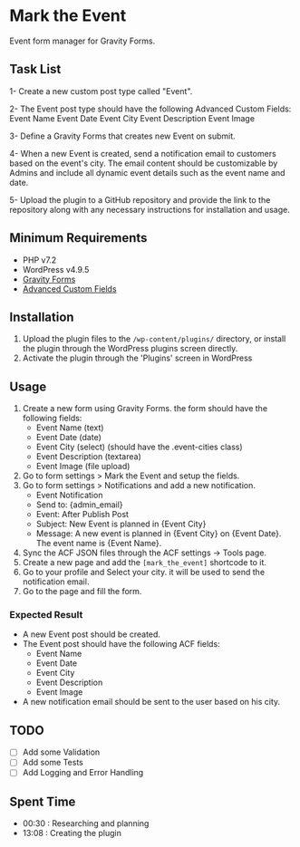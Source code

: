 # Mark the Event

Event form manager for Gravity Forms.

## Task List

1- Create a new custom post type called "Event".

2- The Event post type should have the following Advanced Custom Fields:
Event Name
Event Date
Event City
Event Description
Event Image

3- Define a Gravity Forms that creates new Event on submit.

4- When a new Event is created, send a notification email to customers based on the event's city. The email content should be customizable by Admins and include all dynamic event details such as the event name and date.

5- Upload the plugin to a GitHub repository and provide the link to the repository along with any necessary instructions for installation and usage.

## Minimum Requirements
- PHP v7.2
- WordPress v4.9.5
- [Gravity Forms](https://www.gravityforms.com/)
- [Advanced Custom Fields](https://www.advancedcustomfields.com/)

## Installation

1. Upload the plugin files to the `/wp-content/plugins/` directory, or install the plugin through the WordPress plugins screen directly.
1. Activate the plugin through the 'Plugins' screen in WordPress

## Usage
1. Create a new form using Gravity Forms. the form should have the following fields:
    - Event Name (text)
    - Event Date (date)
    - Event City (select) (should have the .event-cities class)
    - Event Description (textarea)
    - Event Image (file upload)
1. Go to form settings > Mark the Event and setup the fields.
1. Go to form settings > Notifications and add a new notification.
    - Event Notification
    - Send to: {admin_email}
    - Event: After Publish Post
    - Subject: New Event is planned in {Event City}
    - Message: A new event is planned in {Event City} on {Event Date}. The event name is {Event Name}.
1. Sync the ACF JSON files through the ACF settings -> Tools page.
1. Create a new page and add the `[mark_the_event]` shortcode to it.
1. Go to your profile and Select your city. it will be used to send the notification email.
1. Go to the page and fill the form.

### Expected Result
- A new Event post should be created.
- The Event post should have the following ACF fields:
    - Event Name
    - Event Date
    - Event City
    - Event Description
    - Event Image
- A new notification email should be sent to the user based on his city.

## TODO
- [ ] Add some Validation
- [ ] Add some Tests
- [ ] Add Logging and Error Handling

## Spent Time
- 00:30 : Researching and planning
- 13:08 : Creating the plugin